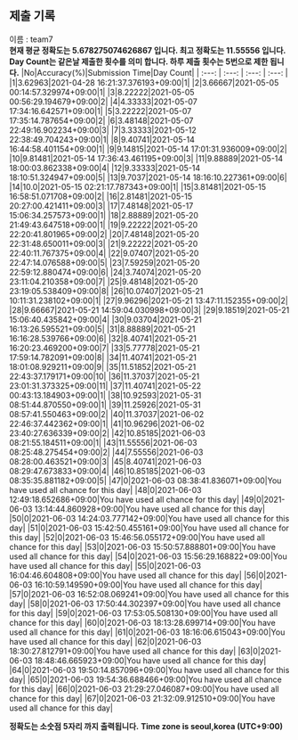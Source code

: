 


  
## 제출 기록  
이름 : team7  
**현재 평균 정확도는 5.678275074626867 입니다. 최고 정확도는 11.55556 입니다.**  
**Day Count는 같은날 제출한 횟수를 의미 합니다. 하루 제출 횟수는 5번으로 제한 됩니다.**
|No|Accuracy(%)|Submission Time|Day Count|
| :---: | :---: | :---: | :---: |
|1|3.62963|2021-04-28 16:21:37.376193+09:00|1|
|2|3.66667|2021-05-05 00:14:57.329974+09:00|1|
|3|8.22222|2021-05-05 00:56:29.194679+09:00|2|
|4|4.33333|2021-05-07 17:34:16.642571+09:00|1|
|5|3.22222|2021-05-07 17:35:14.787654+09:00|2|
|6|3.48148|2021-05-07 22:49:16.902234+09:00|3|
|7|3.33333|2021-05-12 22:38:49.704243+09:00|1|
|8|9.40741|2021-05-14 16:44:58.401154+09:00|1|
|9|9.14815|2021-05-14 17:01:31.936009+09:00|2|
|10|9.81481|2021-05-14 17:36:43.461195+09:00|3|
|11|9.88889|2021-05-14 18:00:03.862338+09:00|4|
|12|9.33333|2021-05-14 18:10:51.324947+09:00|5|
|13|9.7037|2021-05-14 18:16:10.227361+09:00|6|
|14|10.0|2021-05-15 02:21:17.787343+09:00|1|
|15|3.81481|2021-05-15 16:58:51.071708+09:00|2|
|16|2.81481|2021-05-15 20:27:00.421411+09:00|3|
|17|7.48148|2021-05-17 15:06:34.257573+09:00|1|
|18|2.88889|2021-05-20 21:49:43.647518+09:00|1|
|19|9.22222|2021-05-20 22:20:41.801965+09:00|2|
|20|7.48148|2021-05-20 22:31:48.650011+09:00|3|
|21|9.22222|2021-05-20 22:40:11.767375+09:00|4|
|22|9.07407|2021-05-20 22:47:14.076588+09:00|5|
|23|7.59259|2021-05-20 22:59:12.880474+09:00|6|
|24|3.74074|2021-05-20 23:11:04.210358+09:00|7|
|25|9.48148|2021-05-20 23:19:05.538409+09:00|8|
|26|10.07407|2021-05-21 10:11:31.238102+09:00|1|
|27|9.96296|2021-05-21 13:47:11.152355+09:00|2|
|28|9.66667|2021-05-21 14:59:04.030998+09:00|3|
|29|9.18519|2021-05-21 15:06:40.435842+09:00|4|
|30|9.03704|2021-05-21 16:13:26.595521+09:00|5|
|31|8.88889|2021-05-21 16:16:28.539766+09:00|6|
|32|8.40741|2021-05-21 16:20:23.469200+09:00|7|
|33|5.77778|2021-05-21 17:59:14.782091+09:00|8|
|34|11.40741|2021-05-21 18:01:08.929211+09:00|9|
|35|11.51852|2021-05-21 22:43:37.179171+09:00|10|
|36|11.37037|2021-05-21 23:01:31.373325+09:00|11|
|37|11.40741|2021-05-22 00:43:13.184903+09:00|1|
|38|10.92593|2021-05-31 08:51:44.870550+09:00|1|
|39|11.25926|2021-05-31 08:57:41.550463+09:00|2|
|40|11.37037|2021-06-02 22:46:37.442362+09:00|1|
|41|10.96296|2021-06-02 23:40:27.636339+09:00|2|
|42|10.85185|2021-06-03 08:21:55.184511+09:00|1|
|43|11.55556|2021-06-03 08:25:48.275454+09:00|2|
|44|7.55556|2021-06-03 08:28:00.463521+09:00|3|
|45|8.40741|2021-06-03 08:29:47.673833+09:00|4|
|46|10.85185|2021-06-03 08:35:35.881182+09:00|5|
|47|0|2021-06-03 08:38:41.836071+09:00|You have used all chance for this day|
|48|0|2021-06-03 12:49:18.652686+09:00|You have used all chance for this day|
|49|0|2021-06-03 13:14:44.860928+09:00|You have used all chance for this day|
|50|0|2021-06-03 14:24:03.777142+09:00|You have used all chance for this day|
|51|0|2021-06-03 15:42:50.455161+09:00|You have used all chance for this day|
|52|0|2021-06-03 15:46:56.055172+09:00|You have used all chance for this day|
|53|0|2021-06-03 15:50:57.888801+09:00|You have used all chance for this day|
|54|0|2021-06-03 15:56:29.168822+09:00|You have used all chance for this day|
|55|0|2021-06-03 16:04:46.604808+09:00|You have used all chance for this day|
|56|0|2021-06-03 16:10:59.149590+09:00|You have used all chance for this day|
|57|0|2021-06-03 16:52:08.069241+09:00|You have used all chance for this day|
|58|0|2021-06-03 17:50:44.302397+09:00|You have used all chance for this day|
|59|0|2021-06-03 17:53:05.508130+09:00|You have used all chance for this day|
|60|0|2021-06-03 18:13:28.699714+09:00|You have used all chance for this day|
|61|0|2021-06-03 18:16:06.615043+09:00|You have used all chance for this day|
|62|0|2021-06-03 18:30:27.812791+09:00|You have used all chance for this day|
|63|0|2021-06-03 18:48:46.665923+09:00|You have used all chance for this day|
|64|0|2021-06-03 19:50:14.857096+09:00|You have used all chance for this day|
|65|0|2021-06-03 19:54:36.688466+09:00|You have used all chance for this day|
|66|0|2021-06-03 21:29:27.046087+09:00|You have used all chance for this day|
|67|0|2021-06-03 21:32:09.912510+09:00|You have used all chance for this day|


**정확도는 소숫점 5자리 까지 출력됩니다.**
**Time zone is seoul,korea (UTC+9:00)**
